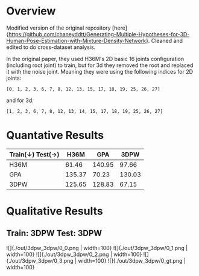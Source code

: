 # Overview

Modified version of the original repository [here]{https://github.com/chaneyddtt/Generating-Multiple-Hypotheses-for-3D-Human-Pose-Estimation-with-Mixture-Density-Network}. Cleaned and edited to do cross-dataset analysis.

In the original paper, they used H36M's 2D basic 16 joints configuration (including root joint) to train, but for 3d they removed the root and replaced it with the noise joint. Meaning they were using the following indices for 2D joints: 

```
[0, 1, 2, 3, 6, 7, 8, 12, 13, 15, 17, 18, 19, 25, 26, 27]
```
and for 3d:
```
[1, 2, 3, 6, 7, 8, 12, 13, 14, 15, 17, 18, 19, 25, 26, 27]
```

# Quantative Results

| Train(&#8595;) Test(&#8594;)   |  H36M  |  GPA   |  3DPW  |
|--------------------------------|--------|--------|--------|
| H36M                           |  61.46 | 140.95 |  97.66 |
| GPA                            | 135.37 |  70.23 | 130.03 |
| 3DPW                           | 125.65 | 128.83 |  67.15 |

# Qualitative Results
## Train: 3DPW Test: 3DPW

![]{./out/3dpw_3dpw/0_0.png | width=100}
![]{./out/3dpw_3dpw/0_1.png | width=100}
![]{./out/3dpw_3dpw/0_2.png | width=100}
![]{./out/3dpw_3dpw/0_3.png | width=100}
![]{./out/3dpw_3dpw/0_gt.png | width=100}